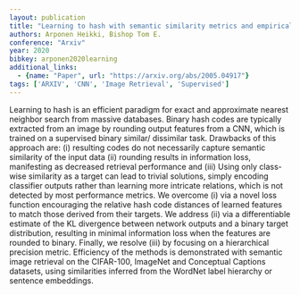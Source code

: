 ```yaml
---
layout: publication
title: "Learning to hash with semantic similarity metrics and empirical KL divergence"
authors: Arponen Heikki, Bishop Tom E.
conference: "Arxiv"
year: 2020
bibkey: arponen2020learning
additional_links:
  - {name: "Paper", url: "https://arxiv.org/abs/2005.04917"}
tags: ['ARXIV', 'CNN', 'Image Retrieval', 'Supervised']
---
```

Learning to hash is an efficient paradigm for exact and approximate nearest
neighbor search from massive databases. Binary hash codes are typically
extracted from an image by rounding output features from a CNN, which is trained
on a supervised binary similar/ dissimilar task. Drawbacks of this approach are:
(i) resulting codes do not necessarily capture semantic similarity of the input
data (ii) rounding results in information loss, manifesting as decreased
retrieval performance and (iii) Using only class-wise similarity as a target can
lead to trivial solutions, simply encoding classifier outputs rather than
learning more intricate relations, which is not detected by most performance
metrics. We overcome (i) via a novel loss function encouraging the relative hash
code distances of learned features to match those derived from their targets. We
address (ii) via a differentiable estimate of the KL divergence between network
outputs and a binary target distribution, resulting in minimal information loss
when the features are rounded to binary. Finally, we resolve (iii) by focusing
on a hierarchical precision metric. Efficiency of the methods is demonstrated
with semantic image retrieval on the CIFAR-100, ImageNet and Conceptual Captions
datasets, using similarities inferred from the WordNet label hierarchy or
sentence embeddings.
